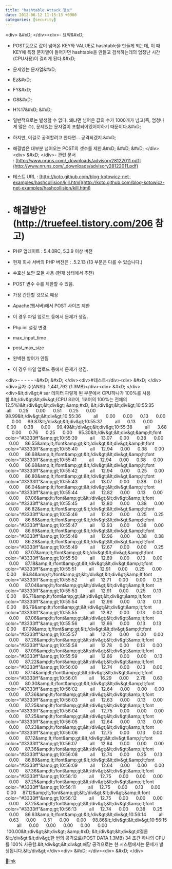 ```yaml
---
title: "hashtable Attack 정보"
date: 2012-06-12 11:15:13 +0900
categories: [security]
---
```


&lt;div&gt;  &amp;#xD;
&lt;/div&gt;&lt;div&gt;- 요약&amp;#xD;
- POST등으로 값이 넘어온 KEY와 VALUE로 hashtable을 만들게 되는데, 이 때 KEY에 특정 문자열이 들어가면 hashtable을 만들고 검색하는데의 엄청난 시간(CPU사용)이 걸리게 된다.&amp;#xD;
- 문제있는 문자열&amp;#xD;
- Ez&amp;#xD;
- FY&amp;#xD;
- G8&amp;#xD;
- H%17&amp;#xD;
&amp;#xD;
- 일반적으로는 발생할 수 없다. 왜냐면 넘어온 값의 수가 1000개가 넘고(즉, 엄청나게 많은 수), 문제있는 문자열이 포함되어있어야하기 때문이다.&amp;#xD;
- 하지만, 이걸로 공격할려고 한다면... 공격되겠지.&amp;#xD;
- 해결법은 대부분 넘어오는 POST의 갯수를 제한.&amp;#xD;
&amp;#xD;
&amp;#xD;
&lt;/div&gt;&lt;div&gt;  &amp;#xD;
&lt;/div&gt;- 관련 문서 : [http://www.nruns.com/_downloads/advisory28122011.pdf](http://www.nruns.com/_downloads/advisory28122011.pdf)
- 테스트 URL : [http://koto.github.com/blog-kotowicz-net-examples/hashcollision/kill.html](http://koto.github.com/blog-kotowicz-net-examples/hashcollision/kill.html)

  
- # 해결방안 (http://truefeel.tistory.com/206 참고)
- PHP 업데이트 : 5.4.0RC, 5.3.9 이상 버전
- 현재 회사 서버의 PHP 버전은 : .5.2.13 (13 부분은 다를 수 있습니다.)

- 수호신 보안 모듈 사용 (현재 상태에서 추천)
- POST 변수 수를 제한할 수 있음.
- 가장 간단할 것으로 예상

- Apache(웹서버)에서 POST 사이즈 제한
- 이 경우 파일 업로드 등에서 문제가 생김.

- Php.ini 설정 변경
- max_input_time
- post_max_size
- 완벽한 방어가 안됨

- 이 경우 파일 업로드 등에서 문제가 생김.


&lt;div&gt;- - - - - -&amp;#xD;
&amp;#xD;
&lt;/div&gt;&lt;div&gt;#테스트&lt;/div&gt;&lt;div&gt;  &amp;#xD;
&lt;/div&gt;&lt;div&gt;글자 수(ANSI): 1,441,792 (1.3MB)&lt;/div&gt;&lt;div&gt;  &amp;#xD;
&lt;/div&gt;&lt;div&gt;&amp;lt;div&amp;gt;# sar 데이터 파랗게 된 부분에서 CPU하나가 100%를 사용함.&amp;lt;/div&amp;gt;&amp;lt;div&amp;gt;(CPU 8코어, 1코어의 100%는 전체의 12.5%)&amp;lt;/div&amp;gt;&amp;lt;div&amp;gt;  &amp;amp;#xD;
&amp;lt;/div&amp;gt;&amp;lt;div&amp;gt;10:55:35          all      0.25      0.00      0.51      0.25      0.00     98.99&amp;lt;/div&amp;gt;&amp;lt;div&amp;gt;10:55:36          all      0.00      0.00      0.13      0.00      0.00     99.87&amp;lt;/div&amp;gt;&amp;lt;div&amp;gt;10:55:37          all      0.13      0.00      0.00      0.38      0.00     99.49&amp;lt;/div&amp;gt;&amp;lt;div&amp;gt;10:55:38          all      3.68      0.00      0.76      0.25      0.00     95.30&amp;lt;/div&amp;gt;&amp;lt;div&amp;gt;&amp;amp;lt;font color="#3333ff"&amp;amp;gt;10:55:39          all     13.07      0.00      0.38      0.00      0.00     86.55&amp;amp;lt;/font&amp;amp;gt;&amp;lt;/div&amp;gt;&amp;lt;div&amp;gt;&amp;amp;lt;font color="#3333ff"&amp;amp;gt;10:55:40          all     12.94      0.00      0.38      0.00      0.00     86.68&amp;amp;lt;/font&amp;amp;gt;&amp;lt;/div&amp;gt;&amp;lt;div&amp;gt;&amp;amp;lt;font color="#3333ff"&amp;amp;gt;10:55:41          all     12.94      0.00      0.38      0.00      0.00     86.68&amp;amp;lt;/font&amp;amp;gt;&amp;lt;/div&amp;gt;&amp;lt;div&amp;gt;&amp;amp;lt;font color="#3333ff"&amp;amp;gt;10:55:42          all     12.94      0.00      0.25      0.00      0.00     86.80&amp;amp;lt;/font&amp;amp;gt;&amp;lt;/div&amp;gt;&amp;lt;div&amp;gt;&amp;amp;lt;font color="#3333ff"&amp;amp;gt;10:55:43          all     13.07      0.00      0.38      0.51      0.00     86.04&amp;amp;lt;/font&amp;amp;gt;&amp;lt;/div&amp;gt;&amp;lt;div&amp;gt;&amp;amp;lt;font color="#3333ff"&amp;amp;gt;10:55:44          all     12.82      0.00      0.13      0.00      0.00     87.06&amp;amp;lt;/font&amp;amp;gt;&amp;lt;/div&amp;gt;&amp;lt;div&amp;gt;&amp;amp;lt;font color="#3333ff"&amp;amp;gt;10:55:45          all     12.80      0.00      0.38      0.00      0.00     86.82&amp;amp;lt;/font&amp;amp;gt;&amp;lt;/div&amp;gt;&amp;lt;div&amp;gt;&amp;amp;lt;font color="#3333ff"&amp;amp;gt;10:55:46          all     12.82      0.00      0.25      0.25      0.00     86.68&amp;amp;lt;/font&amp;amp;gt;&amp;lt;/div&amp;gt;&amp;lt;div&amp;gt;&amp;amp;lt;font color="#3333ff"&amp;amp;gt;10:55:47          all     12.93      0.00      0.38      0.00      0.00     86.69&amp;amp;lt;/font&amp;amp;gt;&amp;lt;/div&amp;gt;&amp;lt;div&amp;gt;&amp;amp;lt;font color="#3333ff"&amp;amp;gt;10:55:48          all     12.96      0.00      0.38      0.38      0.00     86.28&amp;amp;lt;/font&amp;amp;gt;&amp;lt;/div&amp;gt;&amp;lt;div&amp;gt;&amp;amp;lt;font color="#3333ff"&amp;amp;gt;10:55:49          all     12.67      0.00      0.00      0.25      0.00     87.07&amp;amp;lt;/font&amp;amp;gt;&amp;lt;/div&amp;gt;&amp;lt;div&amp;gt;&amp;amp;lt;font color="#3333ff"&amp;amp;gt;10:55:50          all     12.69      0.00      0.13      0.00      0.00     87.18&amp;amp;lt;/font&amp;amp;gt;&amp;lt;/div&amp;gt;&amp;lt;div&amp;gt;&amp;amp;lt;font color="#3333ff"&amp;amp;gt;10:55:51          all     12.91      0.00      0.25      0.00      0.00     86.84&amp;amp;lt;/font&amp;amp;gt;&amp;lt;/div&amp;gt;&amp;lt;div&amp;gt;&amp;amp;lt;font color="#3333ff"&amp;amp;gt;10:55:52          all     12.71      0.00      0.00      0.25      0.00     87.04&amp;amp;lt;/font&amp;amp;gt;&amp;lt;/div&amp;gt;&amp;lt;div&amp;gt;&amp;amp;lt;font color="#3333ff"&amp;amp;gt;10:55:53          all     12.91      0.00      0.25      0.13      0.00     86.71&amp;amp;lt;/font&amp;amp;gt;&amp;lt;/div&amp;gt;&amp;lt;div&amp;gt;&amp;amp;lt;font color="#3333ff"&amp;amp;gt;10:55:54          all     12.96      0.00      0.13      0.13      0.00     86.79&amp;amp;lt;/font&amp;amp;gt;&amp;lt;/div&amp;gt;&amp;lt;div&amp;gt;&amp;amp;lt;font color="#3333ff"&amp;amp;gt;10:55:55          all     12.82      0.00      0.13      0.00      0.00     87.06&amp;amp;lt;/font&amp;amp;gt;&amp;lt;/div&amp;gt;&amp;lt;div&amp;gt;&amp;amp;lt;font color="#3333ff"&amp;amp;gt;10:55:56          all     12.66      0.00      0.13      0.13      0.00     87.09&amp;amp;lt;/font&amp;amp;gt;&amp;lt;/div&amp;gt;&amp;lt;div&amp;gt;&amp;amp;lt;font color="#3333ff"&amp;amp;gt;10:55:57          all     12.72      0.00      0.00      0.00      0.00     87.28&amp;amp;lt;/font&amp;amp;gt;&amp;lt;/div&amp;gt;&amp;lt;div&amp;gt;&amp;amp;lt;font color="#3333ff"&amp;amp;gt;10:55:58          all     12.78      0.00      0.13      0.00      0.00     87.09&amp;amp;lt;/font&amp;amp;gt;&amp;lt;/div&amp;gt;&amp;lt;div&amp;gt;&amp;amp;lt;font color="#3333ff"&amp;amp;gt;10:55:59          all     12.66      0.00      0.00      0.13      0.00     87.22&amp;amp;lt;/font&amp;amp;gt;&amp;lt;/div&amp;gt;&amp;lt;div&amp;gt;&amp;amp;lt;font color="#3333ff"&amp;amp;gt;10:56:00          all     12.74      0.00      0.13      0.00      0.00     87.14&amp;amp;lt;/font&amp;amp;gt;&amp;lt;/div&amp;gt;&amp;lt;div&amp;gt;&amp;amp;lt;font color="#3333ff"&amp;amp;gt;10:56:01          all     16.29      0.00      2.78      0.63      0.00     80.30&amp;amp;lt;/font&amp;amp;gt;&amp;lt;/div&amp;gt;&amp;lt;div&amp;gt;&amp;amp;lt;font color="#3333ff"&amp;amp;gt;10:56:02          all     12.64      0.00      0.00      0.00      0.00     87.36&amp;amp;lt;/font&amp;amp;gt;&amp;lt;/div&amp;gt;&amp;lt;div&amp;gt;&amp;amp;lt;font color="#3333ff"&amp;amp;gt;10:56:03          all     12.63      0.00      0.13      0.00      0.00     87.25&amp;amp;lt;/font&amp;amp;gt;&amp;lt;/div&amp;gt;&amp;lt;div&amp;gt;&amp;amp;lt;font color="#3333ff"&amp;amp;gt;10:56:04          all     12.75      0.00      0.00      0.00      0.00     87.25&amp;amp;lt;/font&amp;amp;gt;&amp;lt;/div&amp;gt;&amp;lt;div&amp;gt;&amp;amp;lt;font color="#3333ff"&amp;amp;gt;10:56:05          all     12.64      0.00      0.13      0.00      0.00     87.23&amp;amp;lt;/font&amp;amp;gt;&amp;lt;/div&amp;gt;&amp;lt;div&amp;gt;&amp;amp;lt;font color="#3333ff"&amp;amp;gt;10:56:06          all     12.75      0.00      0.13      0.00      0.00     87.12&amp;amp;lt;/font&amp;amp;gt;&amp;lt;/div&amp;gt;&amp;lt;div&amp;gt;&amp;amp;lt;font color="#3333ff"&amp;amp;gt;10:56:07          all     12.64      0.00      0.00      0.00      0.00     87.36&amp;amp;lt;/font&amp;amp;gt;&amp;lt;/div&amp;gt;&amp;lt;div&amp;gt;&amp;amp;lt;font color="#3333ff"&amp;amp;gt;10:56:08          all     12.74      0.00      0.25      0.13      0.00     86.89&amp;amp;lt;/font&amp;amp;gt;&amp;lt;/div&amp;gt;&amp;lt;div&amp;gt;&amp;amp;lt;font color="#3333ff"&amp;amp;gt;10:56:09          all     12.64      0.00      0.00      0.00      0.00     87.36&amp;amp;lt;/font&amp;amp;gt;&amp;lt;/div&amp;gt;&amp;lt;div&amp;gt;&amp;amp;lt;font color="#3333ff"&amp;amp;gt;10:56:10          all     12.75      0.00      0.00      0.00      0.00     87.25&amp;amp;lt;/font&amp;amp;gt;&amp;lt;/div&amp;gt;&amp;lt;div&amp;gt;&amp;amp;lt;font color="#3333ff"&amp;amp;gt;10:56:11          all     12.75      0.00      0.13      0.00      0.00     87.12&amp;amp;lt;/font&amp;amp;gt;&amp;lt;/div&amp;gt;&amp;lt;div&amp;gt;&amp;amp;lt;font color="#3333ff"&amp;amp;gt;10:56:12          all     12.75      0.00      0.00      0.00      0.00     87.25&amp;amp;lt;/font&amp;amp;gt;&amp;lt;/div&amp;gt;&amp;lt;div&amp;gt;&amp;amp;lt;font color="#3333ff"&amp;amp;gt;10:56:13          all     12.74      0.00      0.38      0.25      0.00     86.63&amp;amp;lt;/font&amp;amp;gt;&amp;lt;/div&amp;gt;&amp;lt;div&amp;gt;10:56:14          all      0.63      0.00      0.51      0.00      0.00     98.86&amp;lt;/div&amp;gt;&amp;lt;div&amp;gt;10:56:15          all      0.00      0.00      0.00      0.00      0.00    100.00&amp;lt;/div&amp;gt;&amp;lt;div&amp;gt;  &amp;amp;#xD;
&amp;lt;/div&amp;gt;&amp;lt;div&amp;gt;#결론&amp;lt;/div&amp;gt;&amp;lt;div&amp;gt;한 번의 공격으로(POST DATA 1.3MB) 34 초간 하나의 CPU를 100% 사용함.&amp;lt;/div&amp;gt;&amp;lt;div&amp;gt;해당 공격으로는 현 시스템에서는 문제가 발생됩니다.&amp;lt;/div&amp;gt;&lt;/div&gt;&lt;div&gt;  &amp;#xD;
&lt;/div&gt;&lt;div&gt;  &amp;#xD;
&lt;/div&gt;


[🔗link](http://www.mins01.com/mh/tech/read/776)